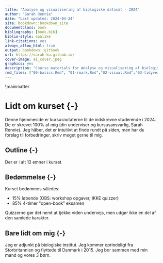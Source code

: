 ```yaml
--- 
title: "Analyse og visualisering af biologiske datasæt - 2024"
author: "Sarah Rennie"
date: "Last updated: 2024-04-24"
site: bookdown::bookdown_site
documentclass: book
bibliography: [book.bib]
biblio-style: apalike
link-citations: yes
always_allow_html: true
output: bookdown::gitbook
url: https://sarah-ku.github.io/
cover-image: ai_cover.jpeg
graphics: yes
description: "Course materials for Analyse og visualisering af biologiske datasæt 2024"
rmd_files: ["00-basics.Rmd", "01-rmark.Rmd","02-visual.Rmd","03-tidyverse.Rmd"]
---
```






\mainmatter



# Lidt om kurset {-}

Denne hjemmeside er kursusnotaterne til de indskrevne studerende i 2024. De er skrevet 100% af mig (din underviser og kursusansvarlig, Sarah Rennie). Jeg håber, det er intuitivt at finde rundt på siden, men har du forslag til forbedringer, skriv meget gerne til mig.

## Outline {-}

Der er i alt 13 emner i kurset.

## Bedømmelse {-}

Kurset bedømmes således:

* 15% løbende (OBS: workshop opgaver, IKKE quizzer)
* 85% 4-timer "open-book" eksamen

Quizzerne gør det nemt at tjekke viden undervejs, men udgør ikke en del af den samlede karakter.

## Bare lidt om mig {-}

Jeg er adjunkt på biologiske institut. Jeg kommer oprindeligt fra Storbritannien og flyttede til Danmark i 2015. Jeg bor sammen med min mand og vores 3 børn.
